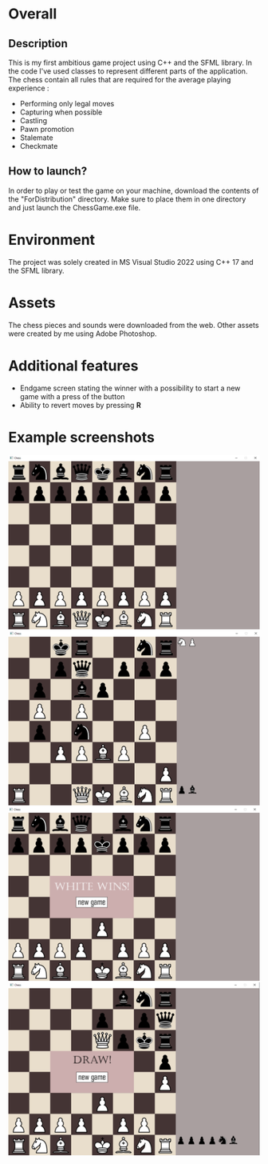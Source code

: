 ﻿# Overall
## Description
This is my first ambitious game project using C++ and the SFML library.
In the code I've used classes to represent different parts of the application.
The chess contain all rules that are required for the average playing experience :
- Performing only legal moves
- Capturing when possible 
- Castling
- Pawn promotion
- Stalemate
- Checkmate

## How to launch?
In order to play or test the game on your machine, download the contents of the "ForDistribution" directory. Make sure to place them in one directory and just launch the ChessGame.exe file. 

# Environment
The project was solely created in MS Visual Studio 2022 using C++ 17 and the SFML library.

# Assets
The chess pieces and sounds were downloaded from the web.
Other assets were created by me using Adobe Photoshop.

# Additional features
- Endgame screen stating the winner with a possibility to start a new game with a press of the button
- Ability to revert moves by pressing **R**

# Example screenshots

![Example 4](ExampleScreenshots/example4.png)
![Example 1](ExampleScreenshots/example1.png)
![Example 2](ExampleScreenshots/example2.png)
![Example 3](ExampleScreenshots/example3.png)
